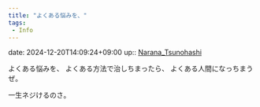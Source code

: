 ```yaml
---
title: "よくある悩みを、"
tags:
 - Info
---
```


date: 2024-12-20T14:09:24+09:00
up:: [Narana_Tsunohashi](Bar/Novel/Nacaria/Narana_Tsunohashi.md)

よくある悩みを、
よくある方法で治しちまったら、
よくある人間になっちまうぜ。

一生ネジけるのさ。